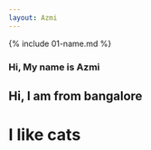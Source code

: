 ```yaml
---
layout: Azmi
---
```


{% include 01-name.md %}

### Hi, My name is Azmi
## Hi, I am from bangalore
# I like cats
